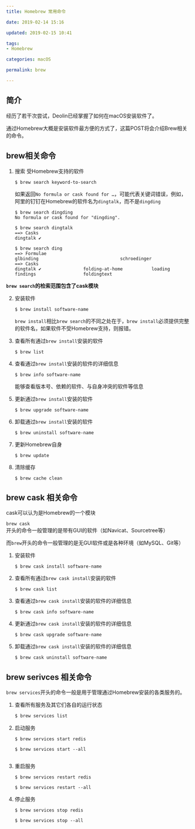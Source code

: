 ```yaml
---
title: Homebrew 常用命令

date: 2019-02-14 15:16

updated: 2019-02-15 10:41

tags:
- Homebrew

categories: macOS

permalink: brew

---
```


## 简介

经历了若干次尝试，Deolin已经掌握了如何在macOS安装软件了。

通过Homebrew大概是安装软件最方便的方式了，这篇POST将会介绍Brew相关的命令。



## brew相关命令

1. 搜索 受Homebrew支持的软件

   ~~~shell
   $ brew search keyword-to-search
   ~~~

   

   如果返回`No formula or cask found for …`，可能代表关键词错误，例如，阿里的钉钉在Homebrew的软件名为`dingtalk`，而不是`dingding`

   ~~~shell
   $ brew search dingding
   No formula or cask found for "dingding".
   
   $ brew search dingtalk
   ==> Casks
   dingtalk ✔
   
   $ brew search ding
   ==> Formulae
   glbinding                               schroedinger
   ==> Casks
   dingtalk ✔                folding-at-home           loading
   findings                  foldingtext
   ~~~



​	**`brew search`的检索范围包含了cask模块**



2. 安装软件

   ~~~shell
   $ brew install software-name
   ~~~

   `brew install`相比`brew search`的不同之处在于，`brew install`必须提供完整的软件名，如果软件不受Homebrew支持，则报错。



3. 查看所有通过`brew install`安装的软件

   ~~~ shell
   $ brew list
   ~~~



4. 查看通过`brew install`安装的软件的详细信息

   ~~~shell
   $ brew info software-name
   ~~~

   能够查看版本号、依赖的软件、与自身冲突的软件等信息



5. 更新通过`brew install`安装的软件

   ~~~shell
   $ brew upgrade software-name
   ~~~

   

6. 卸载通过`brew install`安装的软件

   ~~~shell
   $ brew uninstall software-name
   ~~~



7. 更新Homebrew自身

   ~~~shell
   $ brew update
   ~~~



8. 清除缓存

   ~~~shell
   $ brew cache clean
   ~~~

   

## brew cask 相关命令

cask可以认为是Homebrew的一个模块

`brew cask`开头的命令一般管理的是带有GUI的软件（如Navicat、Sourcetree等）

而`brew`开头的命令一般管理的是无GUI软件或是各种环境（如MySQL、Git等）



1. 安装软件

   ~~~
   $ brew cask install software-name
   ~~~



2. 查看所有通过`brew cask install`安装的软件

   ~~~shell
   $ brew cask list
   ~~~



3. 查看通过`brew cask install`安装的软件的详细信息

   ~~~shell
   $ brew cask info software-name
   ~~~

   

4. 更新通过`brew cask install`安装的软件的详细信息

   ~~~shell
   $ brew cask upgrade software-name
   ~~~

   

5. 卸载通过`brew cask install`安装的软件的详细信息

   ~~~shell
   $ brew cask uninstall software-name
   ~~~



## brew serivces 相关命令

`brew services`开头的命令一般是用于管理通过Homebrew安装的各类服务的。

1. 查看所有服务及其它们各自的运行状态

   ~~~sh
   $ brew services list
   ~~~



2. 启动服务

   ~~~shell
   $ brew services start redis
   ~~~

   ~~~shell`
   $ brew services start --all
   ~~~
   
   
   ~~~

3. 重启服务

   ~~~shell
   $ brew services restart redis
   ~~~

   ~~~shell
   $ brew services restart --all
   ~~~

   

4. 停止服务

   ~~~shell
   $ brew services stop redis
   ~~~

   ~~~shell
   $ brew services stop --all
   ~~~

   

